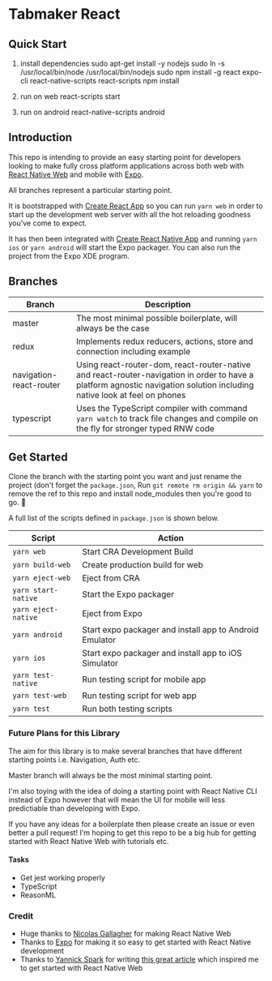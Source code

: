 # Tabmaker React

## Quick Start

1. install dependencies
sudo apt-get install -y nodejs
sudo ln -s /usr/local/bin/node /usr/local/bin/nodejs
sudo npm install -g react expo-cli react-native-scripts react-scripts
npm install

2. run on web
react-scripts start

3. run on android
react-native-scripts android


## Introduction

This repo is intending to provide an easy starting point for developers looking to make fully cross platform applications across both web with [React Native Web](https://github.com/necolas/react-native-web) and mobile with [Expo](https://github.com/react-community/create-react-native-app).

All branches represent a particular starting point.

It is bootstrapped with [Create React App](https://github.com/facebook/create-react-app) so you can run `yarn web` in order to start up the development web server with all the hot reloading goodness you've come to expect.

It has then been integrated with [Create React Native App](https://github.com/react-community/create-react-native-app) and running `yarn ios` or `yarn android` will start the Expo packager. You can also run the project from the Expo XDE program.

## Branches

| Branch                  | Description                                                                                                                                                              |
| ----------------------- | ------------------------------------------------------------------------------------------------------------------------------------------------------------------------ |
| master                  | The most minimal possible boilerplate, will always be the case                                                                                                           |
| redux                   | Implements redux reducers, actions, store and connection including example                                                                                               |
| navigation-react-router | Using react-router-dom, react-router-native and react-router-navigation in order to have a platform agnostic navigation solution including native look at feel on phones |
| typescript              | Uses the TypeScript compiler with command `yarn watch` to track file changes and compile on the fly for stronger typed RNW code                                          |

## Get Started

Clone the branch with the starting point you want and just rename the project (don't forget the `package.json`, Run `git remote rm origin && yarn` to remove the ref to this repo and install node_modules then you're good to go. 🙂

A full list of the scripts defined in `package.json` is shown below.

| Script              | Action                                                  |
| ------------------- | ------------------------------------------------------- |
| `yarn web`          | Start CRA Development Build                             |
| `yarn build-web`    | Create production build for web                         |
| `yarn eject-web`    | Eject from CRA                                          |
| `yarn start-native` | Start the Expo packager                                 |
| `yarn eject-native` | Eject from Expo                                         |
| `yarn android`      | Start expo packager and install app to Android Emulator |
| `yarn ios`          | Start expo packager and install app to iOS Simulator    |
| `yarn test-native`  | Run testing script for mobile app                       |
| `yarn test-web`     | Run testing script for web app                          |
| `yarn test`         | Run both testing scripts                                |

### Future Plans for this Library

The aim for this library is to make several branches that have different starting points i.e. Navigation, Auth etc.

Master branch will always be the most minimal starting point.

I'm also toying with the idea of doing a starting point with React Native CLI instead of Expo however that will mean the UI for mobile will less predictiable than developing with Expo.

If you have any ideas for a boilerplate then please create an issue or even better a pull request! I'm hoping to get this repo to be a big hub for getting started with React Native Web with tutorials etc.

#### Tasks

*   Get jest working properly
*   TypeScript
*   ReasonML

### Credit

*   Huge thanks to [Nicolas Gallagher](https://github.com/necolas) for making React Native Web
*   Thanks to [Expo](https://expo.io/) for making it so easy to get started with React Native development
*   Thanks to [Yannick Spark](https://twitter.com/yannickdot) for writing [this great article](https://medium.com/@yannickdot/write-once-run-anywhere-with-create-react-native-app-and-react-native-web-ad40db63eed0) which inspired me to get started with React Native Web
